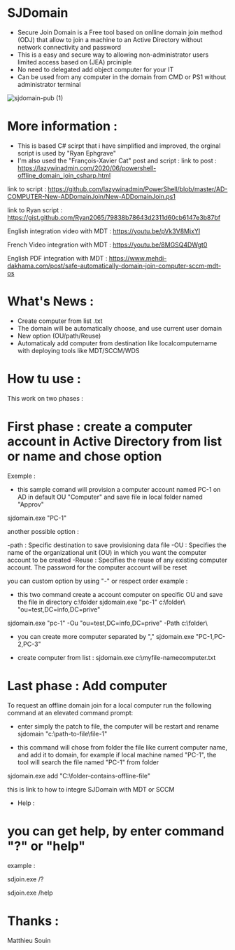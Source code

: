 
# SJDomain
* Secure Join Domain is a Free tool based on onlline domain join method (ODJ) that allow to join a machine to an Active Directory without network connectivity and password
* This is a easy and secure way to allowing non-administrator users limited access based on (JEA) prciniple
* No need to delegated add object computer for your IT
* Can be used from any computer in the domain from CMD or PS1 without administrator terminal

![sjdomain-pub (1)](https://user-images.githubusercontent.com/49924401/137764614-86234f7e-6b47-4193-898d-e1447d6338a3.gif)

# More information : 
* This is based C# scirpt that i have simplified and improved, the orginal script is used by "Ryan Ephgrave"
* I'm also used the "François-Xavier Cat" post and script :
link to post : https://lazywinadmin.com/2020/06/powershell-offline_domain_join_csharp.html

link to script : https://github.com/lazywinadmin/PowerShell/blob/master/AD-COMPUTER-New-ADDomainJoin/New-ADDomainJoin.ps1

link to Ryan script : https://gist.github.com/Ryan2065/79838b78643d2311d60cb6147e3b87bf

English integration video with MDT : https://youtu.be/pVk3V8MjxYI

French Video integration with MDT : https://youtu.be/8MGSQ4DWgt0

English PDF integration with MDT : https://www.mehdi-dakhama.com/post/safe-automatically-domain-join-computer-sccm-mdt-os

# What's News :
* Create computer from list .txt
* The domain will be automatically choose, and use current user domain
* New option (OU/path/Reuse)
* Automaticaly add computer from destination like localcomputername with deploying tools like MDT/SCCM/WDS

# How tu use :

This work on two phases :

# First phase : create a computer account in Active Directory from list or name and chose option 
Exemple : 

* this sample comand will provision a computer account named PC-1 on AD in default OU "Computer" and save file in local folder named "Approv"

sjdomain.exe "PC-1"  

another possible option : 

-path  : Specific destination to save provisioning data file
-OU    : Specifies the name of the organizational unit (OU) in which you want the computer account to be created
-Reuse : Specifies the reuse of any existing computer account. The password for the computer account will be reset

you can custom option by using "-" or respect order example :

* this two command create a account computer on specific OU and save the file in directory c:\folder
sjdomain.exe "pc-1" c:\folder\ "ou=test,DC=info,DC=prive"  

sjdomain.exe "pc-1" -Ou "ou=test,DC=info,DC=prive"  -Path c:\folder\  

* you can create more computer separated by ","
sjdomain.exe "PC-1,PC-2,PC-3"

* create computer from list : 
sjdomain.exe c:\myfile-namecomputer.txt

# Last phase : Add computer 
To request an offline domain join for a local computer run the following command at an elevated command prompt:

* enter simply the patch to file, the computer will be restart and rename
sjdomain "c:\path-to-file\file-1"

* this command will chose from folder the file like current computer name, and add it to domain, for example if local machine named "PC-1", the tool will search the file named 
"PC-1" from folder

sjdomain.exe add "C:\folder-contains-offline-file"

this is link to how to integre SJDomain with MDT or SCCM

* Help :

# you can get help, by enter command "?" or "help"

example :

sdjoin.exe /?

sdjoin.exe /help

# Thanks :
Matthieu Souin
